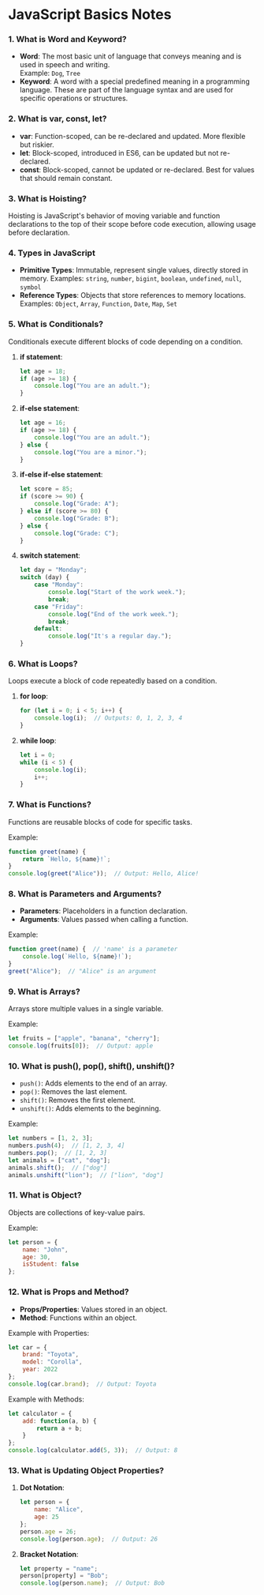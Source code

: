 # JavaScript Basics Notes

### 1. What is Word and Keyword?
- **Word**: The most basic unit of language that conveys meaning and is used in speech and writing.  
  Example: `Dog`, `Tree`
- **Keyword**: A word with a special predefined meaning in a programming language. These are part of the language syntax and are used for specific operations or structures.

### 2. What is var, const, let?
- **var**: Function-scoped, can be re-declared and updated. More flexible but riskier.
- **let**: Block-scoped, introduced in ES6, can be updated but not re-declared.
- **const**: Block-scoped, cannot be updated or re-declared. Best for values that should remain constant.

### 3. What is Hoisting?
Hoisting is JavaScript's behavior of moving variable and function declarations to the top of their scope before code execution, allowing usage before declaration.

### 4. Types in JavaScript
- **Primitive Types**: Immutable, represent single values, directly stored in memory.
  Examples: `string`, `number`, `bigint`, `boolean`, `undefined`, `null`, `symbol`
- **Reference Types**: Objects that store references to memory locations.
  Examples: `Object`, `Array`, `Function`, `Date`, `Map`, `Set`

### 5. What is Conditionals?
Conditionals execute different blocks of code depending on a condition.

1. **if statement**:
   ```javascript
   let age = 18;
   if (age >= 18) {
       console.log("You are an adult.");
   }
   ```

2. **if-else statement**:
   ```javascript
   let age = 16;
   if (age >= 18) {
       console.log("You are an adult.");
   } else {
       console.log("You are a minor.");
   }
   ```

3. **if-else if-else statement**:
   ```javascript
   let score = 85;
   if (score >= 90) {
       console.log("Grade: A");
   } else if (score >= 80) {
       console.log("Grade: B");
   } else {
       console.log("Grade: C");
   }
   ```

4. **switch statement**:
   ```javascript
   let day = "Monday";
   switch (day) {
       case "Monday":
           console.log("Start of the work week.");
           break;
       case "Friday":
           console.log("End of the work week.");
           break;
       default:
           console.log("It's a regular day.");
   }
   ```

### 6. What is Loops?
Loops execute a block of code repeatedly based on a condition.

1. **for loop**:
   ```javascript
   for (let i = 0; i < 5; i++) {
       console.log(i);  // Outputs: 0, 1, 2, 3, 4
   }
   ```

2. **while loop**:
   ```javascript
   let i = 0;
   while (i < 5) {
       console.log(i);
       i++;
   }
   ```

### 7. What is Functions?
Functions are reusable blocks of code for specific tasks.

Example:
```javascript
function greet(name) {
    return `Hello, ${name}!`;
}
console.log(greet("Alice"));  // Output: Hello, Alice!
```

### 8. What is Parameters and Arguments?
- **Parameters**: Placeholders in a function declaration.
- **Arguments**: Values passed when calling a function.

Example:
```javascript
function greet(name) {  // 'name' is a parameter
    console.log(`Hello, ${name}!`);
}
greet("Alice");  // "Alice" is an argument
```

### 9. What is Arrays?
Arrays store multiple values in a single variable.

Example:
```javascript
let fruits = ["apple", "banana", "cherry"];
console.log(fruits[0]);  // Output: apple
```

### 10. What is push(), pop(), shift(), unshift()?
- `push()`: Adds elements to the end of an array.
- `pop()`: Removes the last element.
- `shift()`: Removes the first element.
- `unshift()`: Adds elements to the beginning.

Example:
```javascript
let numbers = [1, 2, 3];
numbers.push(4);  // [1, 2, 3, 4]
numbers.pop();  // [1, 2, 3]
let animals = ["cat", "dog"];
animals.shift();  // ["dog"]
animals.unshift("lion");  // ["lion", "dog"]
```

### 11. What is Object?
Objects are collections of key-value pairs.

Example:
```javascript
let person = {
    name: "John",
    age: 30,
    isStudent: false
};
```

### 12. What is Props and Method?
- **Props/Properties**: Values stored in an object.
- **Method**: Functions within an object.

Example with Properties:
```javascript
let car = {
    brand: "Toyota",
    model: "Corolla",
    year: 2022
};
console.log(car.brand);  // Output: Toyota
```

Example with Methods:
```javascript
let calculator = {
    add: function(a, b) {
        return a + b;
    }
};
console.log(calculator.add(5, 3));  // Output: 8
```

### 13. What is Updating Object Properties?
1. **Dot Notation**:
   ```javascript
   let person = {
       name: "Alice",
       age: 25
   };
   person.age = 26;
   console.log(person.age);  // Output: 26
   ```

2. **Bracket Notation**:
   ```javascript
   let property = "name";
   person[property] = "Bob";
   console.log(person.name);  // Output: Bob
   ```
